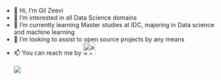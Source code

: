 - 👋 Hi, I’m Gil Zeevi
- 👀 I’m interested in all Data Science domains
- 🌱 I’m currently learning Master studies at IDC, majoring in Data science and machine learning
- 💞️ I’m looking to assist to open source projects by any means
- 📫 You can reach me by   [<img alt="alt_text" width="29px" src="https://cdn.jsdelivr.net/npm/simple-icons@v3/icons/linkedin.svg" />](https://www.linkedin.com/in/gilzeevi/)<br><br>
![](https://komarev.com/ghpvc/?username=gilzeevi25&color=yellow)
